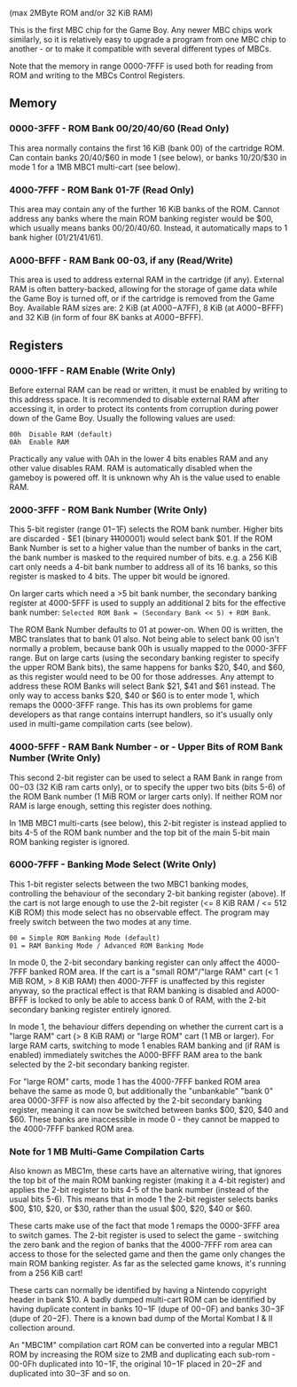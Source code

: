 (max 2MByte ROM and/or 32 KiB RAM)

This is the first MBC chip for the Game Boy. Any newer MBC chips
work similarly, so it is relatively easy to upgrade a program from one
MBC chip to another - or to make it compatible with several different
types of MBCs.

Note that the memory in range 0000-7FFF is used both for reading from
ROM and writing to the MBCs Control Registers.

## Memory

### 0000-3FFF - ROM Bank 00/20/40/60 (Read Only)

This area normally contains the first 16 KiB (bank 00) of the cartridge
ROM. Can contain banks $20/$40/$60 in mode 1 (see below), or banks $10/$20/$30
in mode 1 for a 1MB MBC1 multi-cart (see below).

### 4000-7FFF - ROM Bank 01-7F (Read Only)

This area may contain any of the further 16 KiB banks of the ROM. Cannot
address any banks where the main ROM banking register would be $00, which
usually means banks $00/$20/$40/$60. Instead, it automatically maps to 1 bank
higher ($01/$21/$41/$61).

### A000-BFFF - RAM Bank 00-03, if any (Read/Write)

This area is used to address external RAM in the cartridge (if any).
External RAM is often battery-backed, allowing for the storage of game data while the Game Boy is turned off, or if the
cartridge is removed from the Game Boy. Available RAM sizes are: 2 KiB
(at $A000-$A7FF), 8 KiB (at $A000-$BFFF) and 32 KiB (in form of four 8K
banks at $A000-$BFFF).

## Registers

### 0000-1FFF - RAM Enable (Write Only)

Before external RAM can be read or written, it must be enabled by
writing to this address space. It is recommended to disable external RAM
after accessing it, in order to protect its contents from corruption during
power down of the Game Boy. Usually the following values are used:

```
00h  Disable RAM (default)
0Ah  Enable RAM
```

Practically any value with 0Ah in the lower 4 bits enables RAM and any
other value disables RAM. RAM is automatically disabled when the gameboy
is powered off. It is unknown why Ah is the value used to enable RAM.

### 2000-3FFF - ROM Bank Number (Write Only)

This 5-bit register (range $01-$1F) selects the ROM bank number. Higher
bits are discarded - $E1 (binary ~~111~~00001) would select bank $01.
If the ROM Bank Number is set to a higher value than the number of banks
in the cart, the bank number is masked to the required number of bits.
e.g. a 256 KiB cart only needs a 4-bit bank number to address all of its
16 banks, so this register is masked to 4 bits. The upper bit would be
ignored.

On larger carts which need a >5 bit bank number, the secondary banking
register at 4000-5FFF is used to supply an additional 2 bits for the
effective bank number:
`Selected ROM Bank = (Secondary Bank << 5) + ROM Bank`.

The ROM Bank Number defaults to 01 at power-on. When 00 is written,
the MBC translates that to bank 01 also. Not being able to select bank
00 isn't normally a problem, because bank 00h is usually mapped to the
0000-3FFF range. But on large carts (using the secondary banking register
to specify the upper ROM Bank bits), the same happens for banks $20, $40,
and $60, as this register would need to be 00 for those addresses. Any
attempt to address these ROM Banks will select Bank $21, $41 and $61
instead. The only way to access banks $20, $40 or $60 is to enter mode 1,
which remaps the 0000-3FFF range. This has its own problems for game
developers as that range contains interrupt handlers, so it's usually only
used in multi-game compilation carts (see below).

### 4000-5FFF - RAM Bank Number - or - Upper Bits of ROM Bank Number (Write Only)

This second 2-bit register can be used to select a RAM Bank in range from
$00-$03 (32 KiB ram carts only), or to specify the upper two bits (bits 5-6)
of the ROM Bank number (1 MiB ROM or larger carts only). If neither ROM nor
RAM is large enough, setting this register does nothing.

In 1MB MBC1 multi-carts (see below), this 2-bit register is instead
applied to bits 4-5 of the ROM bank number and the top bit of the main
5-bit main ROM banking register is ignored.

### 6000-7FFF - Banking Mode Select (Write Only)

This 1-bit register selects between the two MBC1 banking modes, controlling
the behaviour of the secondary 2-bit banking register (above). If the cart
is not large enough to use the 2-bit register (<= 8 KiB RAM / <= 512 KiB ROM)
this mode select has no observable effect. The program may freely switch
between the two modes at any time.

```
00 = Simple ROM Banking Mode (default)
01 = RAM Banking Mode / Advanced ROM Banking Mode
```

In mode 0, the 2-bit secondary banking register can only affect the
4000-7FFF banked ROM area. If the cart is a "small ROM"/"large RAM" cart
(< 1 MiB ROM, > 8 KiB RAM) then 4000-7FFF is unaffected by this register anyway,
so the practical effect is that RAM banking is disabled and A000-BFFF is
locked to only be able to access bank 0 of RAM, with the 2-bit secondary
banking register entirely ignored.

In mode 1, the behaviour differs depending on whether the current cart is
a "large RAM" cart (> 8 KiB RAM) or "large ROM" cart (1 MB or larger). For
large RAM carts, switching to mode 1 enables RAM banking and (if RAM is
enabled) immediately switches the A000-BFFF RAM area to the bank selected
by the 2-bit secondary banking register.

For "large ROM" carts, mode 1 has the 4000-7FFF banked ROM area behave the
same as mode 0, but additionally the "unbankable" "bank 0" area 0000-3FFF
is now also affected by the 2-bit secondary banking register, meaning it
can now be switched between banks $00, $20, $40 and $60. These banks are
inaccessible in mode 0 - they cannot be mapped to the 4000-7FFF banked ROM
area.

### Note for 1 MB Multi-Game Compilation Carts

Also known as MBC1m, these carts have an alternative wiring, that ignores
the top bit of the main ROM banking register (making it a 4-bit register)
and applies the 2-bit register to bits 4-5 of the bank number (instead of
the usual bits 5-6). This means that in mode 1 the 2-bit register selects
banks $00, $10, $20, or $30, rather than the usual $00, $20, $40 or $60.

These carts make use of the fact that mode 1 remaps the 0000-3FFF area
to switch games. The 2-bit register is used to select the game - switching
the zero bank and the region of banks that the 4000-7FFF rom area can
access to those for the selected game and then the game only changes the
main ROM banking register. As far as the selected game knows, it's running
from a 256 KiB cart!

These carts can normally be identified by having a Nintendo copyright
header in bank $10. A badly dumped multi-cart ROM can be identified by
having duplicate content in banks $10-$1F (dupe of $00-$0F) and banks $30-$3F
(dupe of $20-$2F).
There is a known bad dump of the Mortal Kombat I & II collection around.

An "MBC1M" compilation cart ROM can be converted into a regular MBC1 ROM
by increasing the ROM size to 2MB and duplicating each sub-rom - 00-0Fh
duplicated into $10-$1F, the original $10-$1F placed in $20-$2F and
duplicated into $30-$3F and so on.
